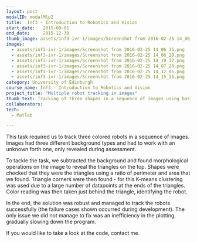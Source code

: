 ```yaml
---
layout: post
modalID: modalMlp2
title:  Inf3 - Introduction to Robotics and Vision
start_date:   2015-09-01
end_date:     2015-12-30
thumb_image: assets/inf3-ivr-1/images/Screenshot from 2016-02-25 14_06_35.png
images:
  - assets/inf3-ivr-1/images/Screenshot from 2016-02-25 14_06_35.png
  - assets/inf3-ivr-1/images/Screenshot from 2016-02-25 14_06_20.png
  - assets/inf3-ivr-1/images/Screenshot from 2016-02-25 14_19_12.png
  - assets/inf3-ivr-1/images/Screenshot from 2016-02-25 14_07_28.png
  - assets/inf3-ivr-1/images/Screenshot from 2016-02-25 14_12_05.png
  - assets/inf3-ivr-1/images/Screenshot from 2016-02-25 14_15_15.png
category: University of Edinburgh
course_name: Inf3 - Introduction to Robotics and Vision
project_title: "Multiple robot tracking in images"
thumb_text: Tracking of three shapes in a sequence of images using basic shape and color recognition techniques
collaborators:
tech:
  - Matlab

---
```


This task required us to track three colored robots in a sequence of images. Images had three different background types and had to work with an unknown forth one, only revealed during assessment.

To tackle the task, we subtracted the background and found morphological operations on the image to reveal the triangles on the top. Shapes were checked that they were the triangles using a ratio of perimeter and area that we found. Triangle corners were then found - for this K-means clustering was used due to a large number of datapoints at the ends of the triangles. Color reading was then taken just behind the triangle, identifying the robot.

In the end, the solution was robust and managed to track the robots successfully (the failure cases shown occurred during development). The only issue we did not manage to fix was an inefficiency in the plotting, gradually slowing down the program.

If you would like to take a look at the code, contact me.
